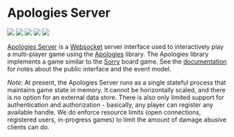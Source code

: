 # Apologies Server

![](https://img.shields.io/pypi/l/apologies-server.svg)
![](https://img.shields.io/pypi/wheel/apologies-server.svg)
![](https://img.shields.io/pypi/pyversions/apologies-server.svg)
![](https://github.com/pronovic/apologies-server/workflows/Test%20Suite/badge.svg)
![](https://readthedocs.org/projects/apologies-server/badge/?version=latest&style=flat)

[Apologies Server](https://gitub.com/pronovic/apologies-server) is a [Websocket](https://en.wikipedia.org/wiki/WebSocket) server interface used to interactively play a multi-player game using the [Apologies](https://gitub.com/pronovic/apologies) library.  The Apologies library implements a game similar to the [Sorry](https://en.wikipedia.org/wiki/Sorry!_(game)) board game.  See the [documentation](https://apologies-server.readthedocs.io/en/latest) for notes about the public interface and the event model.

_Note:_ At present, the Apologies Server runs as a single stateful process that
maintains game state in memory.  It cannot be horizontally scaled, and there is
no option for an external data store.  There is also only limited support for
authentication and authorization - basically, any player can register any
available handle.  We do enforce resource limits (open connections, registered
users, in-progress games) to limit the amount of damage abusive clients can do.
